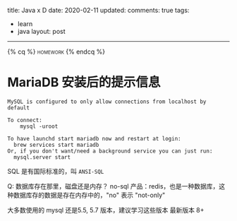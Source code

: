 title: Java x D
date: 2020-02-11
updated: 
comments: true
tags:
  - learn
  - java
layout: post
---
{% cq %}
<span style="font-variant: small-caps;">homework</span>
{% endcq %}
<!--more-->

# MariaDB 安装后的提示信息

```
MySQL is configured to only allow connections from localhost by default

To connect:
    mysql -uroot

To have launchd start mariadb now and restart at login:
  brew services start mariadb
Or, if you don't want/need a background service you can just run:
  mysql.server start
```

SQL 是有国际标准的，叫 `ANSI-SQL`

Q: 数据库存在那里，磁盘还是内存？
no-sql 产品：redis，也是一种数据库，这种数据库存的数据是存在内存中的，"no" 表示 "not-only"

大多数使用的 mysql 还是5.5, 5.7 版本，建议学习这些版本
最新版本 8+